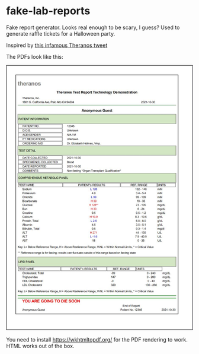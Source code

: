 # fake-lab-reports
Fake report generator. Looks real enough to be scary, I guess? Used to generate raffle tickets for a Halloween party. 

Inspired by [this infamous Theranos tweet](https://twitter.com/EricTopol/status/395693128956407808)

The PDFs look like this:

![report](./example.jpg)

You need to install https://wkhtmltopdf.org/ for the PDF rendering to work. HTML works out of the box.
